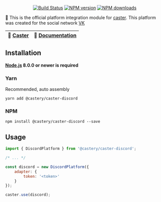 <p align="center">
<a href="https://travis-ci.org/castery/caster-discord"><img src="https://img.shields.io/travis/castery/caster-discord.svg?style=flat-square" alt="Build Status"></a>
<a href="https://www.npmjs.com/@castery/caster-discord"><img src="https://img.shields.io/npm/v/@castery/caster-discord.svg?style=flat-square" alt="NPM version"></a>
<a href="https://www.npmjs.com/package/@castery/caster-discord"><img src="https://img.shields.io/npm/dt/@castery/caster-discord.svg?style=flat-square" alt="NPM downloads"></a>
</p>

🤖 This is the official platform integration module for [caster](https://github.com/castery/caster). This platform was created for the social network [VK](https://vk.com)

| 🤖 [Caster](https://github.com/castery/caster) | 📖 [Documentation](docs/) |
|------------------------------------------------|----------------------------|

## Installation
**[Node.js](https://nodejs.org/) 8.0.0 or newer is required** 

### Yarn
Recommended, auto assembly
```shell
yarn add @castery/caster-discord
```

### NPM
```shell
npm install @castery/caster-discord --save
```

## Usage
```js
import { DiscordPlatform } from '@castery/caster-discord';

/* ... */

const discord = new DiscordPlatform({
	adapter: {
		token: '<token>'
	}
});

caster.use(discord);
```
